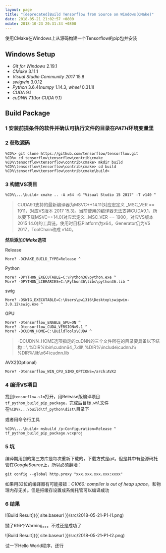 ```yaml
---
layout: page
title: "[deprecated]Build Tensorflow from Source on Windows(CMake)"
date: 2018-05-21 21:02:57 +0800
mdate: 2018-10-23 20:31:34 +0800
---
```


使用CMake在Windows上从源码构建一个Tensorflow的pip包并安装

## Windows Setup

- *Git for Windows* 2.19.1
- *CMake* 3.11.1
- *Visual Studio Community 2017* 15.8
- *swigwin* 3.0.12
- *Python* 3.6.4(*numpy* 1.14.3, *wheel* 0.31.1)
- *CUDA* 9.1
- *cuDNN* 7.1(for *CUDA* 9.1)

## Build Package

### 1 安装前提条件的软件并确认可执行文件的目录在*PATH*环境变量里

### 2 获取源码

```
%CD%> git clone https://github.com/tensorflow/tensorflow.git
%CD%> cd tensorflow\tensorflow\contrib\cmake
%CD%\tensorflow\tensorflow\contrib\cmake> mkdir build
%CD%\tensorflow\tensorflow\contrib\cmake> cd build
%CD%\tensorflow\tensorflow\contrib\cmake\build>
```

### 3 构建VS项目

```
%CD%\...\build> cmake .. -A x64 -G "Visual Studio 15 2017" -T v140 ^
```

> CUDA9.1支持的最新编译器为MSVC++14.11(对应宏定义 _MSC_VER == 1911，对应VS版本 2017 15.3)。当前使用的编译器无法支持CUDA9.1，所以要下载MSVC++14.0(对应宏定义 _MSC_VER == 1900，对应VS版本 2015 14.0)的工具链。使用时目标Platform为x64，Generator仍为VS 2017，ToolChain改成 v140。

**然后添加*CMake*选项**

Release

```
More? -DCMAKE_BUILD_TYPE=Release ^
```

Python

```
More? -DPYTHON_EXECUTABLE=C:\Python36\python.exe ^
More? -DPYTHON_LIBRARIES=C:\Python36\libs\python36.lib ^
```

swig

```
More? -DSWIG_EXECUTABLE=C:\Users\pw1316\Desktop\swigwin-3.0.12\swig.exe ^
```

GPU

```
More? -Dtensorflow_ENABLE_GPU=ON ^
More? -Dtensorflow_CUDA_VERSION=9.1 ^
More? -DCUDNN_HOME=C:\BuildTools\CUDA ^
```

> -DCUDNN_HOME选项指定的cuDNN的三个文件所在的目录要具备以下结构：\\
> %DIR%\\bin\\cudnn64_7.dll\\
> %DIR%\\include\\cudnn.h\\
> %DIR%\\lib\\x64\\cudnn.lib

AVX2(Optional)

```
More? -Dtensorflow_WIN_CPU_SIMD_OPTIONS=/arch:AVX2
```

### 4 编译VS项目

找到`tensorflow.sln`打开，用Release版编译项目`tf_python_build_pip_package`，完成后目标`.whl`文件在`%CD%\...\build\tf_python\dist\`目录下

或者用命令行工具

```
%CD%\...\build> msbuild /p:Configuration=Release ^
tf_python_build_pip_package.vcxproj
```

### 5 坑

编译期用到的第三方库是每次重新下载的，下载方式是*git*。但是其中有些源码托管在*GoogleSource*上，所以必须翻墙：

```
git config --global http.proxy "xxx.xxx.xxx.xxx:xxxx"
```

如果用32位的编译器有可能报错：*C1060: compiler is out of heap space*，和物理内存无关。但是把缓存设置成系统托管可以编译成功

### 6 结果

![Build Result]({{ site.baseurl }}/src/2018-05-21-P1-I1.png)

抛了616个Warning。。。不过还是成功了

![Build Result]({{ site.baseurl }}/src/2018-05-21-P1-I2.png)

试一下Hello World程序，还行
